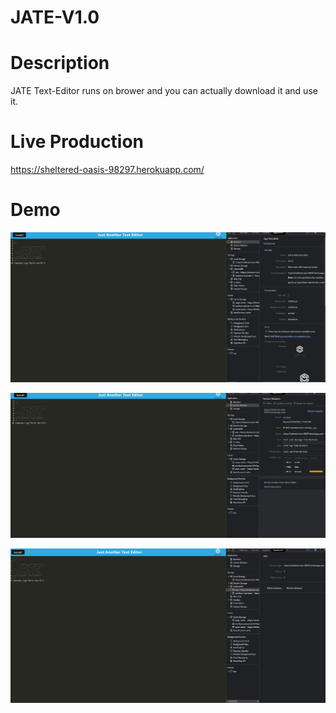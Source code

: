 # JATE-V1.0
# Description
JATE Text-Editor runs on brower and you can actually download it and use it.

# Live Production 
https://sheltered-oasis-98297.herokuapp.com/

# Demo
![Manifest](./assets/Manifest.png)
</br>

![Service Worker](./assets/serviceworker.png)
</br>

![JATE](./assets/jate.png)


